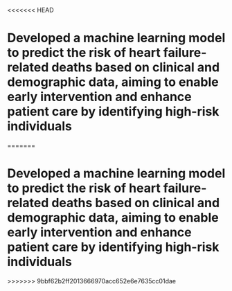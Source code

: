 <<<<<<< HEAD
<h1>Developed a machine learning model to predict the risk of heart failure-related deaths based on clinical and demographic data, aiming to enable early intervention and enhance patient care by identifying high-risk individuals</h1>

=======
<h1>Developed a machine learning model to predict the risk of heart failure-related deaths based on clinical and demographic data, aiming to enable early intervention and enhance patient care by identifying high-risk individuals</h1>
>>>>>>> 9bbf62b2ff2013666970acc652e6e7635cc01dae
